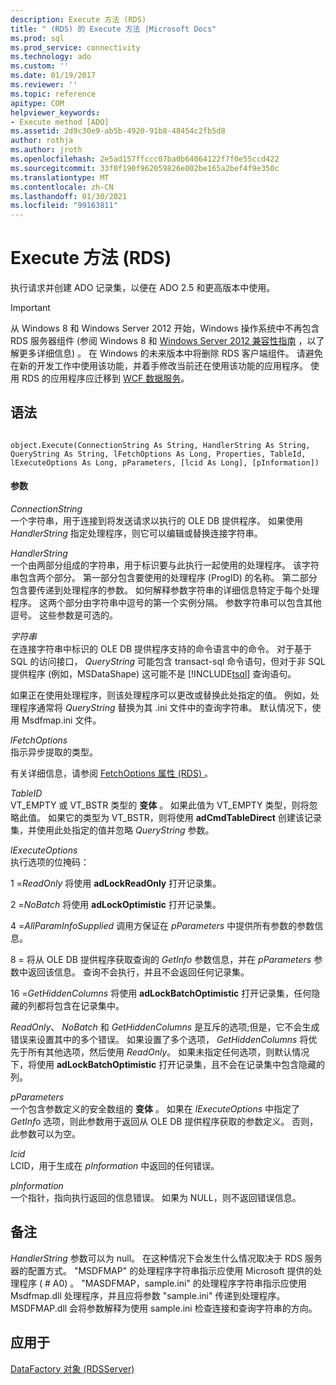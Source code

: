 ```yaml
---
description: Execute 方法 (RDS)
title: " (RDS) 的 Execute 方法 |Microsoft Docs"
ms.prod: sql
ms.prod_service: connectivity
ms.technology: ado
ms.custom: ''
ms.date: 01/19/2017
ms.reviewer: ''
ms.topic: reference
apitype: COM
helpviewer_keywords:
- Execute method [ADO]
ms.assetid: 2d9c30e9-ab5b-4920-91b8-48454c2fb5d8
author: rothja
ms.author: jroth
ms.openlocfilehash: 2e5ad157ffccc07ba0b64064122f7f0e55ccd422
ms.sourcegitcommit: 33f0f190f962059826e002be165a2bef4f9e350c
ms.translationtype: MT
ms.contentlocale: zh-CN
ms.lasthandoff: 01/30/2021
ms.locfileid: "99163811"
---
```

# <a name="execute-method-rds"></a>Execute 方法 (RDS)
执行请求并创建 ADO 记录集，以便在 ADO 2.5 和更高版本中使用。  
  
> [!IMPORTANT]
>  从 Windows 8 和 Windows Server 2012 开始，Windows 操作系统中不再包含 RDS 服务器组件 (参阅 Windows 8 和 [Windows Server 2012 兼容性指南](https://www.microsoft.com/download/details.aspx?id=27416) ，以了解更多详细信息) 。 在 Windows 的未来版本中将删除 RDS 客户端组件。 请避免在新的开发工作中使用该功能，并着手修改当前还在使用该功能的应用程序。 使用 RDS 的应用程序应迁移到 [WCF 数据服务](/dotnet/framework/wcf/)。  
  
## <a name="syntax"></a>语法  
  
```  
  
object.Execute(ConnectionString As String, HandlerString As String, QueryString As String, lFetchOptions As Long, Properties, TableId, lExecuteOptions As Long, pParameters, [lcid As Long], [pInformation])  
```  
  
#### <a name="parameters"></a>参数  
 *ConnectionString*  
 一个字符串，用于连接到将发送请求以执行的 OLE DB 提供程序。 如果使用 *HandlerString* 指定处理程序，则它可以编辑或替换连接字符串。  
  
 *HandlerString*  
 一个由两部分组成的字符串，用于标识要与此执行一起使用的处理程序。 该字符串包含两个部分。 第一部分包含要使用的处理程序 (ProgID) 的名称。 第二部分包含要传递到处理程序的参数。 如何解释参数字符串的详细信息特定于每个处理程序。 这两个部分由字符串中逗号的第一个实例分隔。 参数字符串可以包含其他逗号。 这些参数是可选的。  
  
 *字符串*  
 在连接字符串中标识的 OLE DB 提供程序支持的命令语言中的命令。 对于基于 SQL 的访问接口， *QueryString* 可能包含 transact-sql 命令语句，但对于非 SQL 提供程序 (例如，MSDataShape) 这可能不是 [!INCLUDE[tsql](../../../includes/tsql-md.md)] 查询语句。  
  
 如果正在使用处理程序，则该处理程序可以更改或替换此处指定的值。 例如，处理程序通常将 *QueryString* 替换为其 .ini 文件中的查询字符串。 默认情况下，使用 Msdfmap.ini 文件。  
  
 *lFetchOptions*  
 指示异步提取的类型。  
  
 有关详细信息，请参阅 [FetchOptions 属性 (RDS) ](./fetchoptions-property-rds.md)。  
  
 *TableID*  
 VT_EMPTY 或 VT_BSTR 类型的 **变体** 。 如果此值为 VT_EMPTY 类型，则将忽略此值。 如果它的类型为 VT_BSTR，则将使用 **adCmdTableDirect** 创建该记录集，并使用此处指定的值并忽略 *QueryString* 参数。  
  
 *lExecuteOptions*  
 执行选项的位掩码：  
  
 1 =*ReadOnly* 将使用 **adLockReadOnly** 打开记录集。  
  
 2 =*NoBatch* 将使用 **adLockOptimistic** 打开记录集。  
  
 4 =*AllParamInfoSupplied* 调用方保证在 *pParameters* 中提供所有参数的参数信息。  
  
 8 = 将从 OLE DB 提供程序获取查询的 *GetInfo* 参数信息，并在 *pParameters* 参数中返回该信息。 查询不会执行，并且不会返回任何记录集。  
  
 16 =*GetHiddenColumns* 将使用 **adLockBatchOptimistic** 打开记录集，任何隐藏的列都将包含在记录集中。  
  
 *ReadOnly*、 *NoBatch* 和 *GetHiddenColumns* 是互斥的选项;但是，它不会生成错误来设置其中的多个错误。 如果设置了多个选项， *GetHiddenColumns* 将优先于所有其他选项，然后使用 *ReadOnly*。 如果未指定任何选项，则默认情况下，将使用 **adLockBatchOptimistic** 打开记录集，且不会在记录集中包含隐藏的列。  
  
 *pParameters*  
 一个包含参数定义的安全数组的 **变体** 。 如果在 *lExecuteOptions* 中指定了 *GetInfo* 选项，则此参数用于返回从 OLE DB 提供程序获取的参数定义。 否则，此参数可以为空。  
  
 *lcid*  
 LCID，用于生成在 *pInformation* 中返回的任何错误。  
  
 *pInformation*  
 一个指针，指向执行返回的信息错误。 如果为 NULL，则不返回错误信息。  
  
## <a name="remarks"></a>备注  
 *HandlerString* 参数可以为 null。 在这种情况下会发生什么情况取决于 RDS 服务器的配置方式。 "MSDFMAP" 的处理程序字符串指示应使用 Microsoft 提供的处理程序 ( # A0) 。 "MASDFMAP，sample.ini" 的处理程序字符串指示应使用 Msdfmap.dll 处理程序，并且应将参数 "sample.ini" 传递到处理程序。 MSDFMAP.dll 会将参数解释为使用 sample.ini 检查连接和查询字符串的方向。  
  
## <a name="applies-to"></a>应用于  
 [DataFactory 对象 (RDSServer)](./datafactory-object-rdsserver.md)